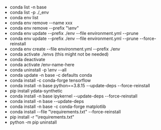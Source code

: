 - conda list -n base 
- conda list -p ./_env
- conda env list
- conda env remove --name xxx 
- conda env remove --prefix "<fullpath>\env"  
- conda env update --prefix ./env --file environment.yml --prune 
- conda env update --prefix ./env --file environment.yml --prune --force-reinstall 
- conda env create --file environment.yml --prefix ./env 
- conda activate ./envs (this might not be needed)
- conda deactivate 
- conda activate <fullpath>/env-name-here 
- conda uninstall -p <fullpath>\env --all 
- conda update -n base -c defaults conda
- conda install -c conda-forge tensorflow
- conda install -n base python==3.8.15 --update-deps --force-reinstall 
- pip install ydata-synthetic 
- conda install -n base ipykernel --update-deps --force-reinstall 
- conda install -n base --update-deps 
- conda install -n base -c conda-forge matplotlib 
- conda install --file "<fullpath>\requirements.txt" --force-reinstall 
- pip install -r "<fullpath>\requirements.txt" 
- python -m pip uninstall